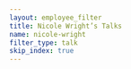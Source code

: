 ```yaml
---
layout: employee_filter
title: Nicole Wright’s Talks
name: nicole-wright
filter_type: talk
skip_index: true
---
```

